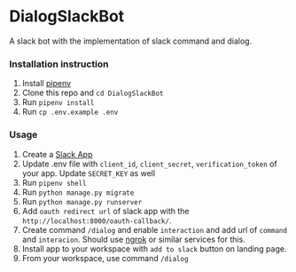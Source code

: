 # DialogSlackBot
A slack bot with the implementation of slack command and dialog.

### Installation instruction
1. Install [pipenv](https://pypi.org/project/pipenv/)
2. Clone this repo and `cd DialogSlackBot`
3. Run `pipenv install`
4. Run `cp .env.example .env`

### Usage
1. Create a [Slack App](https://api.slack.com/apps)
2. Update .env file with `client_id`, `client_secret`, `verification_token` of your app. Update `SECRET_KEY` as well
3. Run `pipenv shell`
4. Run `python manage.py migrate`
5. Run `python manage.py runserver`
6. Add `oauth redirect url` of slack app with the `http://localhost:8000/oauth-callback/`.
7. Create command `/dialog` and enable `interaction` and add url of `command` and `interacion`. Should use [ngrok](https://ngrok.com/) or similar services for this.
8. Install app to your workspace with `add to slack` button on landing page.
9. From your workspace, use command `/dialog`  
